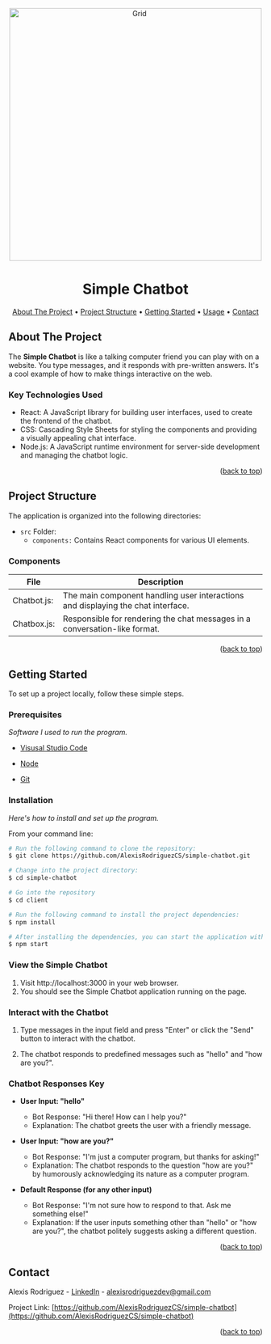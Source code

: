 <a name="readme-top"></a>

<p align="center">
  <img src="https://raw.githubusercontent.com/AlexisRodriguezCS/Task-Tracking/main/images/chatbot.png" alt="Grid" style="display:block;margin:auto;" height="500">
</p>
<h1 align="center">Simple Chatbot</h1>

<!-- TABLE OF CONTENTS -->
<p align="center">
  <a href="#about">About The Project</a> •
  <a href="#project-structure">Project Structure</a> •
  <a href="#getting-started">Getting Started</a> •
  <a href="#usage">Usage</a> •
  <a href="#contact">Contact</a>
</p>

<!-- ABOUT THE PROJECT -->

<a name="about"></a>

## About The Project

The **Simple Chatbot** is like a talking computer friend you can play with on a website. You type messages, and it responds with pre-written answers. It's a cool example of how to make things interactive on the web.

### Key Technologies Used

- React: A JavaScript library for building user interfaces, used to create the frontend of the chatbot.
- CSS: Cascading Style Sheets for styling the components and providing a visually appealing chat interface.
- Node.js: A JavaScript runtime environment for server-side development and managing the chatbot logic.

<p align="right">(<a href="#readme-top">back to top</a>)</p>

<!-- GETTING STARTED -->

<a name="project-structure"></a>

## Project Structure

The application is organized into the following directories:

- `src` Folder:
  - `components:` Contains React components for various UI elements.

### Components

| File        | Description                                                                      |
| ----------- | -------------------------------------------------------------------------------- |
| Chatbot.js: | The main component handling user interactions and displaying the chat interface. |
| Chatbox.js: | Responsible for rendering the chat messages in a conversation-like format.       |

<p align="right">(<a href="#readme-top">back to top</a>)</p>

<!-- GETTING STARTED -->

<a name="getting-started"></a>

## Getting Started

To set up a project locally, follow these simple steps.

### Prerequisites

_Software I used to run the program._

- [Visusal Studio Code](https://code.visualstudio.com/)

- [Node](https://nodejs.org/en)

- [Git](https://git-scm.com/)

### Installation

_Here's how to install and set up the program._

From your command line:

```bash
# Run the following command to clone the repository:
$ git clone https://github.com/AlexisRodriguezCS/simple-chatbot.git

# Change into the project directory:
$ cd simple-chatbot

# Go into the repository
$ cd client

# Run the following command to install the project dependencies:
$ npm install

# After installing the dependencies, you can start the application with:
$ npm start
```

### View the Simple Chatbot

1. Visit http://localhost:3000 in your web browser.
2. You should see the Simple Chatbot application running on the page.

### Interact with the Chatbot

1. Type messages in the input field and press "Enter" or click the "Send" button to interact with the chatbot.

2. The chatbot responds to predefined messages such as "hello" and "how are you?".

### Chatbot Responses Key

- **User Input: "hello"**

  - Bot Response: "Hi there! How can I help you?"
  - Explanation: The chatbot greets the user with a friendly message.

- **User Input: "how are you?"**

  - Bot Response: "I'm just a computer program, but thanks for asking!"
  - Explanation: The chatbot responds to the question "how are you?" by humorously acknowledging its nature as a computer program.

- **Default Response (for any other input)**
  - Bot Response: "I'm not sure how to respond to that. Ask me something else!"
  - Explanation: If the user inputs something other than "hello" or "how are you?", the chatbot politely suggests asking a different question.

<p align="right">(<a href="#readme-top">back to top</a>)</p>

<!-- CONTACT -->

<a name="contact"></a>

## Contact

Alexis Rodriguez - [LinkedIn](https://www.linkedin.com/in/alexisrodriguezcs/) - alexisrodriguezdev@gmail.com

Project Link: [https://github.com/AlexisRodriguezCS/simple-chatbot](https://github.com/AlexisRodriguezCS/simple-chatbot)

<p align="right">(<a href="#readme-top">back to top</a>)</p>
